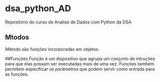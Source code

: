 # dsa_python_AD
Repositório do curso de Analise de Dados com Python da DSA

## Mtodos
Método são funções incorporadas em objetos.

##Funções
Função é um dispositivo que agrupa um conjunto de intruções para que elas possam ser executadas mais de uma vez. Funções também permitem especificar os parâmetros que podem servir como entrada para as funções.
